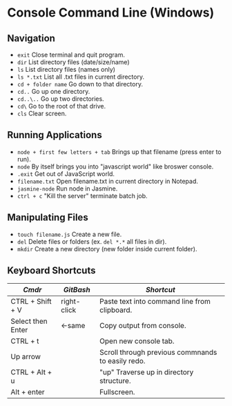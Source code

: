 # Console Command Line (Windows)

## Navigation
- `exit`         Close terminal and quit program.
- `dir`          List directory files (date/size/name)
- `ls`           List directory files (names only)
- `ls *.txt`     List all .txt files in current directory.
- `cd + folder name`  Go down to that directory.
- `cd..`         Go up one directory.
- `cd..\..`      Go up two directories.
- `cd\`          Go to the root of that drive.
- `cls`          Clear screen.

## Running Applications
- `node + first few letters + tab` Brings up that filename (press enter to run).
- `node`         By itself brings you into "javascript world" like broswer console.
- `.exit`        Get out of JavaScript world.
- `filename.txt` Open filename.txt in current directory in Notepad.
- `jasmine-node` Run node in Jasmine.
- `ctrl + c`     "Kill the server" terminate batch job.

## Manipulating Files
- `touch filename.js` Create a new file.
- `del`          Delete files or folders (ex. `del *.*` all files in dir).
- `mkdir`        Create a new directory (new folder inside current folder).

## Keyboard Shortcuts
| *Cmdr*            | *GitBash*   | *Shortcut*                                        |
|-------------------|-------------|---------------------------------------------------|
| CTRL + Shift + V  | right-click | Paste text into command line from clipboard.      |
| Select then Enter | &lt;-same   | Copy output from console.                         |
| CTRL + t          |             | Open new console tab.                             |
| Up arrow          |             | Scroll through previous commnands to easily redo. |
| CTRL + Alt + u    |             | "up" Traverse up in directory structure.          |
| Alt + enter       |             | Fullscreen.                                       |
